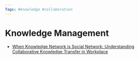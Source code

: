 ```yaml
---
Tags: #knowledge #collaboration
---
```


# Knowledge Management

- [When Knowledge Network is Social Network: Understanding Collaborative Knowledge Transfer in Workplace](https://dl.acm.org/doi/10.1145/3359266)

